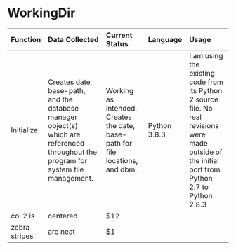 # WorkingDir

| Function        | Data Collected | Current Status  | Language | Usage
|:-------------|:-------------|:-----|:-------------| :-----|
| Initialize      | Creates date, base-path, and the database manager object(s) which are referenced throughout the program for system file management. | Working as intended. Creates the date, base-path for file locations, and dbm. | Python 3.8.3 | I am using the existing code from its Python 2 source file. No real revisions were made outside of the initial port from Python 2.7 to Python 2.8.3 |
| col 2 is      | centered      |   $12 | | |
| zebra stripes | are neat      |    $1 | | |
